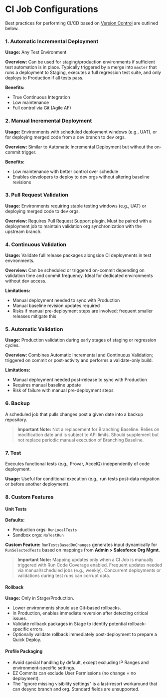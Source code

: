 # CI Job Configurations

Best practices for performing CI/CD based on [Version Control](https://www.autorabit.com/blog/7-tips-for-salesforce-version-control-integration/) are outlined below.

### 1. Automatic Incremental Deployment

**Usage:** Any Test Environment

**Overview:** Can be used for staging/production environments if sufficient test automation is in place. Typically triggered by a merge into `master` that runs a deployment to Staging, executes a full regression test suite, and only deploys to Production if all tests pass.

**Benefits:**

- True Continuous Integration
- Low maintenance
- Full control via Git (Agile AF)

### 2. Manual Incremental Deployment

**Usage:** Environments with scheduled deployment windows (e.g., UAT), or for deploying merged code from a dev branch to dev orgs.

**Overview:** Similar to Automatic Incremental Deployment but without the on-commit trigger.

**Benefits:**

- Low maintenance with better control over schedule
- Enables developers to deploy to dev orgs without altering baseline revisions

### 3. Pull Request Validation

**Usage:** Environments requiring stable testing windows (e.g., UAT) or deploying merged code to dev orgs.

**Overview:** Requires Pull Request Support plugin. Must be paired with a deployment job to maintain validation org synchronization with the upstream branch.

### 4. Continuous Validation

**Usage:** Validate full release packages alongside CI deployments in test environments.

**Overview:** Can be scheduled or triggered on-commit depending on validation time and commit frequency. Ideal for dedicated environments without dev access.

**Limitations:**

- Manual deployment needed to sync with Production
- Manual baseline revision updates required
- Risks if manual pre-deployment steps are involved; frequent smaller releases mitigate this

### 5. Automatic Validation

**Usage:** Production validation during early stages of staging or regression cycles.

**Overview:** Combines Automatic Incremental and Continuous Validation; triggered on commit or post-activity and performs a validate-only build.

**Limitations:**

- Manual deployment needed post-release to sync with Production
- Requires manual baseline update
- Risk of failure with manual pre-deployment steps

### 6. Backup

A scheduled job that pulls changes post a given date into a backup repository.

> **Important Note:** Not a replacement for Branching Baseline. Relies on modification date and is subject to API limits. Should supplement but not replace periodic manual execution of Branching Baseline.

### 7. Test

Executes functional tests (e.g., Provar, AccelQ) independently of code deployment.

**Usage:** Useful for conditional execution (e.g., run tests post-data migration or before another deployment).

### 8. Custom Features

#### Unit Tests

**Defaults:**

- Production orgs: `RunLocalTests`
- Sandbox orgs: `NoTestRun`

**Custom Feature:** `RunTestsBasedOnChanges` generates input dynamically for `RunSelectedTests` based on mappings from **Admin > Salesforce Org Mgmt**.

> **Important Note:** Mapping updates only when a CI Job is manually triggered with Run Code Coverage enabled. Frequent updates needed via manual/scheduled jobs (e.g., weekly). Concurrent deployments or validations during test runs can corrupt data.

#### Rollback

**Usage:** Only in Stage/Production.

- Lower environments should use Git-based rollbacks.
- In Production, enables immediate reversion after detecting critical issues.
- Validate rollback packages in Stage to identify potential rollback-specific errors.
- Optionally validate rollback immediately post-deployment to prepare a Quick Deploy.

#### Profile Packaging

- Avoid special handling by default, except excluding IP Ranges and environment-specific settings.
- EZ Commits can exclude User Permissions (no change = no deployment).
- The "ignore missing visibility settings" is a last-resort workaround that can desync branch and org. Standard fields are unsupported.
